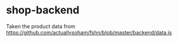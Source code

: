 # shop-backend

Taken the product data from https://github.com/actuallysoham/fshn/blob/master/backend/data.js
